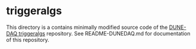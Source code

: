 # triggeralgs

This directory is a contains minimally modified source code of the [DUNE-DAQ triggeralgs](https://github.com/DUNE-DAQ/triggeralgs) repository. See README-DUNEDAQ.md for documentation of this repository.


